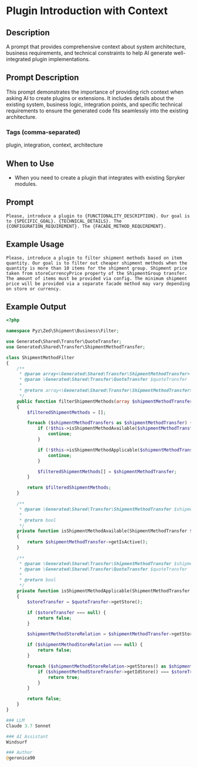 # Plugin Introduction with Context

## Description

A prompt that provides comprehensive context about system architecture, business requirements, and technical constraints to help AI generate well-integrated plugin implementations.

## Prompt Description

This prompt demonstrates the importance of providing rich context when asking AI to create plugins or extensions. It includes details about the existing system, business logic, integration points, and specific technical requirements to ensure the generated code fits seamlessly into the existing architecture.

### Tags (comma-separated)
plugin, integration, context, architecture

## When to Use

- When you need to create a plugin that integrates with existing Spryker modules.

## Prompt

```text
Please, introduce a plugin to {FUNCTIONALITY_DESCRIPTION}. Our goal is to {SPECIFIC_GOAL}. {TECHNICAL_DETAILS}. The {CONFIGURATION_REQUIREMENT}. The {FACADE_METHOD_REQUIREMENT}.
```

## Example Usage

```text
Please, introduce a plugin to filter shipment methods based on item quantity. Our goal is to filter out cheaper shipment methods when the quantity is more than 10 items for the shipment group. Shipment price taken from storeCurrencyPrice property of the ShipmentGroup transfer. The amount of items must be provided via config. The minimum shipment price will be provided via a separate facade method may vary depending on store or currency.
```

## Example Output

```php
<?php

namespace Pyz\Zed\Shipment\Business\Filter;

use Generated\Shared\Transfer\QuoteTransfer;
use Generated\Shared\Transfer\ShipmentMethodTransfer;

class ShipmentMethodFilter
{
    /**
     * @param array<\Generated\Shared\Transfer\ShipmentMethodTransfer> $shipmentMethodTransfers
     * @param \Generated\Shared\Transfer\QuoteTransfer $quoteTransfer
     *
     * @return array<\Generated\Shared\Transfer\ShipmentMethodTransfer>
     */
    public function filterShipmentMethods(array $shipmentMethodTransfers, QuoteTransfer $quoteTransfer): array
    {
        $filteredShipmentMethods = [];

        foreach ($shipmentMethodTransfers as $shipmentMethodTransfer) {
            if (!$this->isShipmentMethodAvailable($shipmentMethodTransfer)) {
                continue;
            }

            if (!$this->isShipmentMethodApplicable($shipmentMethodTransfer, $quoteTransfer)) {
                continue;
            }

            $filteredShipmentMethods[] = $shipmentMethodTransfer;
        }

        return $filteredShipmentMethods;
    }

    /**
     * @param \Generated\Shared\Transfer\ShipmentMethodTransfer $shipmentMethodTransfer
     *
     * @return bool
     */
    private function isShipmentMethodAvailable(ShipmentMethodTransfer $shipmentMethodTransfer): bool
    {
        return $shipmentMethodTransfer->getIsActive();
    }

    /**
     * @param \Generated\Shared\Transfer\ShipmentMethodTransfer $shipmentMethodTransfer
     * @param \Generated\Shared\Transfer\QuoteTransfer $quoteTransfer
     *
     * @return bool
     */
    private function isShipmentMethodApplicable(ShipmentMethodTransfer $shipmentMethodTransfer, QuoteTransfer $quoteTransfer): bool
    {
        $storeTransfer = $quoteTransfer->getStore();

        if ($storeTransfer === null) {
            return false;
        }

        $shipmentMethodStoreRelation = $shipmentMethodTransfer->getStoreRelation();

        if ($shipmentMethodStoreRelation === null) {
            return false;
        }

        foreach ($shipmentMethodStoreRelation->getStores() as $shipmentMethodStoreTransfer) {
            if ($shipmentMethodStoreTransfer->getIdStore() === $storeTransfer->getIdStore()) {
                return true;
            }
        }

        return false;
    }
}

### LLM
Claude 3.7 Sonnet

### AI Assistant
Windsurf

### Author
@geronica90
